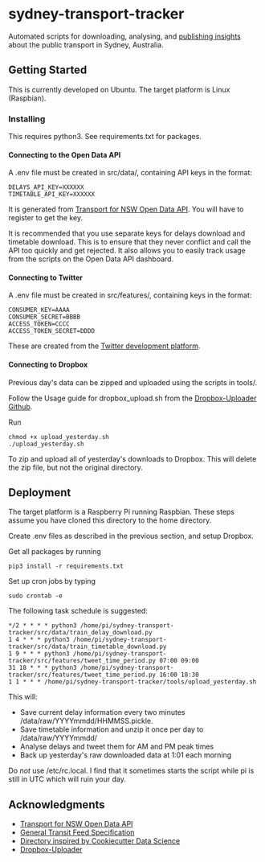 # sydney-transport-tracker

Automated scripts for downloading, analysing, and [publishing insights](https://twitter.com/SydStats) about the public transport in Sydney, Australia.

## Getting Started
This is currently developed on Ubuntu. The target platform is Linux (Raspbian).

### Installing

This requires python3. See requirements.txt for packages.

#### Connecting to the Open Data API
A .env file must be created in src/data/, containing API keys in the format:
```
DELAYS_API_KEY=XXXXXX
TIMETABLE_API_KEY=XXXXXX
```
It is generated from [Transport for NSW Open Data API](https://opendata.transport.nsw.gov.au).
You will have to register to get the key.

It is recommended that you use separate keys for delays download and timetable download. This is to ensure that they never conflict
and call the API too quickly and get rejected. It also allows you to easily track usage from the scripts on the Open Data API dashboard.

#### Connecting to Twitter
A .env file must be created in src/features/, containing keys in the format:
```
CONSUMER_KEY=AAAA
CONSUMER_SECRET=BBBB
ACCESS_TOKEN=CCCC
ACCESS_TOKEN_SECRET=DDDD
```

These are created from the [Twitter development platform](https://developer.twitter.com/content/developer-twitter/en.html).

#### Connecting to Dropbox
Previous day's data can be zipped and uploaded using the scripts in tools/.

Follow the Usage guide for dropbox_upload.sh from the [Dropbox-Uploader Github](https://github.com/andreafabrizi/Dropbox-Uploader).

Run 
```
chmod +x upload_yesterday.sh
./upload_yesterday.sh 
```
To zip and upload all of yesterday's downloads to Dropbox. This will delete the zip file, but not the original directory.

## Deployment
The target platform is a Raspberry Pi running Raspbian. These steps assume you have cloned this directory to the home directory. 

Create .env files as described in the previous section, and setup Dropbox.

Get all packages by running
```
pip3 install -r requirements.txt
```

Set up cron jobs by typing
```
sudo crontab -e
```

The following task schedule is suggested:
```
*/2 * * * * python3 /home/pi/sydney-transport-tracker/src/data/train_delay_download.py
1 4 * * * python3 /home/pi/sydney-transport-tracker/src/data/train_timetable_download.py
1 9 * * * python3 /home/pi/sydney-transport-tracker/src/features/tweet_time_period.py 07:00 09:00
31 18 * * * python3 /home/pi/sydney-transport-tracker/src/features/tweet_time_period.py 16:00 18:30
1 1 * * * /home/pi/sydney-transport-tracker/tools/upload_yesterday.sh

```

This will:
* Save current delay information every two minutes /data/raw/YYYYmmdd/HHMMSS.pickle.
* Save timetable information and unzip it once per day to /data/raw/YYYYmmdd/
* Analyse delays and tweet them for AM and PM peak times
* Back up yesterday's raw downloaded data at 1:01 each morning

Do *not* use /etc/rc.local. I find that it sometimes starts the script while pi is still in UTC which will ruin your day.

## Acknowledgments
* [Transport for NSW Open Data API](https://opendata.transport.nsw.gov.au)
* [General Transit Feed Specification](https://developers.google.com/transit/)
* [Directory inspired by Cookiecutter Data Science](https://drivendata.github.io/cookiecutter-data-science/#directory-structure)
* [Dropbox-Uploader](https://github.com/andreafabrizi/Dropbox-Uploader)
